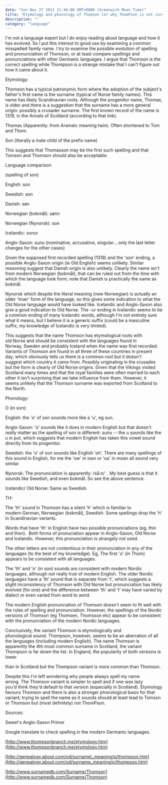 ```yaml
---
date: "Sun Nov 27 2011 21:44:00 GMT+0000 (Greenwich Mean Time)"
title: "Etymology and phonology of Thomson (or why ThomPson is not correct)"
description: ""
category: "language"
---
```

I'm not a language expert but I do enjoy reading about language and how it has evolved. So I put this interest to good use by examining a common misspelled family name. I try to examine the possible evolution of spelling and pronunciation of Thomson, or at least compare spellings and pronunciations with other Germanic languages. I argue that Thomson is the correct spelling while Thompson is a strange mistake that I can't figure out how it came about it.

Etymology:

Thomson has a typical patronymic form where the adoption of the subject's father's first name is the surname (typical of Norse family names). This name has likely Scandinavian roots. Although the progenitor name, Thomas, is older and there is a suggestion that the surname has a more general origin: possibly a crusader surname. The first known record of the name is 1318, in the Annals of Scotland (according to that link).

Thomas (Apparently: from Aramaic meaning twin). Often shortened to Tom and Thom.

Son (literally a male child of the prefix name)

This suggests that Thomasson may be the first such spelling and that Tomson and Thomson should also be acceptable.

Language comparison

(spelling of son)

English: son

Swedish: son

Danish: søn

Norwegian (bokmål): sønn

Norwegian (Nynorsk): son

Icelandic: sonur

Anglo-Saxon: sunu (nominative, accusative, singular... only the last letter changes for the other cases)

Given the supposed first recorded spelling (1318) and the 'son' ending, a possible Anglo-Saxon origin (ie Old English) seems unlikely. Similar reasoning suggest that Danish origin is also unlikely. Clearly the name isn't from modern Norwegian (bokmål), that can be ruled out from the time with which the language took form; note that Danish is practically the same as bokmål.

Nynorsk which despite the literal meaning (new Norwegian) is actually an older 'truer' form of the language, so this gives some indication to what the Old Norse language would have looked like. Icelandic and Anglo-Saxon also give a good indication to Old Norse. The -ur ending in Icelandic seems to be a common ending of many Icelandic words, although I'm not entirely sure what it means, but I believe it is a generic suffix (could be a masculine suffix, my knowledge of Icelandic is very limited).

This suggests that the name Thomson has etymological roots with old Norse and should be consistent with the languages found in Norway, Sweden and probably Iceland when the name was first recorded. Variants of Thomson are found in all three of these countries in present day, which obviously tells us there is a common root but it doesn't suggest which country it came from. Possibly originating in the crusades but the form is clearly of Old Norse origins. Given that the Vikings visited Scotland many times and that the royal families were often married to each other it isn't surprising that we take influence from them. However, it seems unlikely that the Thomson surname was exported from Scotland to the North.

Phonology:

O (in son):

English: the 'o' of son sounds more like a 'u', eg sun.

Anglo-Saxon: 'o' sounds like it does in modern English but that doesn't really matter as the spelling of son is different: sunu -- the u sounds like the u in put, which suggests that modern English has taken this vowel sound directly from its progenitor.

Swedish: the 'o' of son sounds like English 'oh'. There are many spellings of this sound in English, for me the 'ow' in own or 'oa' in moan all sound very similar.

Nynorsk: The pronunciation is apparently: /så:n/  . My best guess is that it sounds like Swedish, and even bokmål. So see the above sentence.

Icelandic/ Old Norse: Same as Swedish.

TH:

The 'th' sound in Thomson has a silent 'h' which is familiar to modern German, Norwegian (bokmål), Swedish. Some spellings drop the 'h' in Scandinavian variants.

Words that have 'th' in English have two possible pronunciations (eg, thin and then).  Both forms of pronuciation appear in Anglo-Saxon, Old Norse and Icelandic. However, this pronunciation is strangely not used.

The other letters are not contentious in their pronunciation in any of the languages (to the best of my knowledge). Eg, The first 'o' (in Thom) appears to be consistent with all languages.

The 'th' and 'o' (in son) sounds are consistent with modern Nordic languages, although not really true of modern English. The older Nordic languages have a 'th' sound that is separate from 't', which suggests a slight inconsistency of Thomson with Old Norse but pronunciation has likely evolved (for one) and the difference between 'th' and 't' may have varied by dialect or even varied from word to word.

The modern English pronunciation of Thomson doesn't seem to fit well with the rules of spelling and pronunciation. However, the spellings of the Nordic versions of Thomson (eg Thomsen, Thomsson etc) appear to be consistent with the pronunciation of the modern Nordic languages.

Conclusively, the variant Thomson is etymologically and phonological sound. Thompson, however, seems to be an aberration of all the languages (including modern English). The name Thomson is apparently the 4th most common surname in Scotland, the variant Thompson is far down the list. In England, the popularity of both versions is lower

than in Scotland but the Thompson variant is more common than Thomson.

Despite this I'm left wondering why people always spell my name wrong. The Thomson variant is simpler to spell and if one was lazy you'd think they'd default to that version (especially in Scotland). Etymology favours Thomson and there is also a stronger phonological basis for that variant; trying to spell the name as it sounds should at least lead to Tomson or Thomson but (most definitely) not ThomPson.

Sources:

Sweet's Anglo-Saxon Primer

Google translate to check spelling in the modern Germanic languages.

[http://www.thompsonbranch.me/etymology.htm](http://www.thompsonbranch.me/etymology.htm)

[http://genealogy.about.com/od/surname\_meaning/p/thompson.htm](http://genealogy.about.com/od/surname_meaning/p/thompson.htm)

[http://www.surnamedb.com/Surname/Thomson](http://www.surnamedb.com/Surname/Thomson)